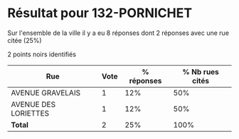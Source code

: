 # Résultat pour 132-PORNICHET

Sur l'ensemble de la ville il y a eu 8 réponses dont 2 réponses avec une rue citée (25%)

2 points noirs identifiés

| Rue | Vote | % réponses | % Nb rues cités|
|-----|------|------------|----------------|
| AVENUE GRAVELAIS | 1 | 12% | 50%|
| AVENUE DES LORIETTES | 1 | 12% | 50%|
| **Total** | 2 | 25% | 100%|
